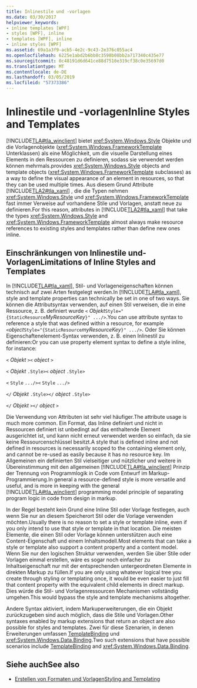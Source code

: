 ```yaml
---
title: Inlinestile und -vorlagen
ms.date: 03/30/2017
helpviewer_keywords:
- inline templates [WPF]
- styles [WPF], inline
- templates [WPF], inline
- inline styles [WPF]
ms.assetid: 69a1a3f9-acb5-4e2c-9c43-2e376c055ac4
ms.openlocfilehash: 6225e1abd2b6bb8c3598b08bb2a717340c435e77
ms.sourcegitcommit: 0c48191d6d641ce88d7510e319cf38c0e35697d0
ms.translationtype: MT
ms.contentlocale: de-DE
ms.lasthandoff: 03/05/2019
ms.locfileid: "57373386"
---
```

# <a name="inline-styles-and-templates"></a><span data-ttu-id="d837b-102">Inlinestile und -vorlagen</span><span class="sxs-lookup"><span data-stu-id="d837b-102">Inline Styles and Templates</span></span>
[!INCLUDE[TLA#tla_winclient](../../../../includes/tlasharptla-winclient-md.md)] <span data-ttu-id="d837b-103">bietet <xref:System.Windows.Style> Objekte und die Vorlagenobjekte (<xref:System.Windows.FrameworkTemplate> Unterklassen) als eine Möglichkeit, um die visuelle Darstellung eines Elements in den Ressourcen zu definieren, sodass sie verwendet werden können mehrmals.</span><span class="sxs-lookup"><span data-stu-id="d837b-103">provides <xref:System.Windows.Style> objects and template objects (<xref:System.Windows.FrameworkTemplate> subclasses) as a way to define the visual appearance of an element in resources, so that they can be used multiple times.</span></span> <span data-ttu-id="d837b-104">Aus diesem Grund Attribute [!INCLUDE[TLA2#tla_xaml](../../../../includes/tla2sharptla-xaml-md.md)] , die die Typen nehmen <xref:System.Windows.Style> und <xref:System.Windows.FrameworkTemplate> fast immer Verweise auf vorhandene Stile und Vorlagen, anstatt neue zu definieren.</span><span class="sxs-lookup"><span data-stu-id="d837b-104">For this reason, attributes in [!INCLUDE[TLA2#tla_xaml](../../../../includes/tla2sharptla-xaml-md.md)] that take the types <xref:System.Windows.Style> and <xref:System.Windows.FrameworkTemplate> almost always make resource references to existing styles and templates rather than define new ones inline.</span></span>  
  
## <a name="limitations-of-inline-styles-and-templates"></a><span data-ttu-id="d837b-105">Einschränkungen von Inlinestile und-Vorlagen</span><span class="sxs-lookup"><span data-stu-id="d837b-105">Limitations of Inline Styles and Templates</span></span>  
 <span data-ttu-id="d837b-106">In [!INCLUDE[TLA#tla_xaml](../../../../includes/tlasharptla-xaml-md.md)], Stil- und Vorlageneigenschaften können technisch auf zwei Arten festgelegt werden.</span><span class="sxs-lookup"><span data-stu-id="d837b-106">In [!INCLUDE[TLA#tla_xaml](../../../../includes/tlasharptla-xaml-md.md)], style and template properties can technically be set in one of two ways.</span></span> <span data-ttu-id="d837b-107">Sie können die Attributsyntax verwenden, auf einen Stil verweisen, die in eine Ressource, z. B. definiert wurde `<` *Objekt*`Style="{StaticResource`*MyResourceKey*`}" .../>`.</span><span class="sxs-lookup"><span data-stu-id="d837b-107">You can use attribute syntax to reference a style that was defined within a resource, for example `<`*object*`Style="{StaticResource`*myResourceKey*`}" .../>`.</span></span> <span data-ttu-id="d837b-108">Oder Sie können Eigenschaftenelement-Syntax verwenden, z. B. einen Inlinestil zu definieren:</span><span class="sxs-lookup"><span data-stu-id="d837b-108">Or you can use property element syntax to define a style inline, for instance:</span></span>  
  
 <span data-ttu-id="d837b-109">`<` *Objekt* `>`</span><span class="sxs-lookup"><span data-stu-id="d837b-109">`<` *object* `>`</span></span>  
  
 <span data-ttu-id="d837b-110">`<` *Objekt* `.Style>`</span><span class="sxs-lookup"><span data-stu-id="d837b-110">`<` *object* `.Style>`</span></span>  
  
 <span data-ttu-id="d837b-111">`<` `Style`  `.../>`</span><span class="sxs-lookup"><span data-stu-id="d837b-111">`<` `Style`  `.../>`</span></span>  
  
 <span data-ttu-id="d837b-112">`</` *Objekt* `.Style>`</span><span class="sxs-lookup"><span data-stu-id="d837b-112">`</` *object* `.Style>`</span></span>  
  
 <span data-ttu-id="d837b-113">`</` *Objekt* `>`</span><span class="sxs-lookup"><span data-stu-id="d837b-113">`</` *object* `>`</span></span>  
  
 <span data-ttu-id="d837b-114">Die Verwendung von Attributen ist sehr viel häufiger.</span><span class="sxs-lookup"><span data-stu-id="d837b-114">The attribute usage is much more common.</span></span> <span data-ttu-id="d837b-115">Ein Format, das Inline definiert und nicht in Ressourcen definiert ist unbedingt auf das enthaltende Element ausgerichtet ist, und kann nicht erneut verwendet werden so einfach, da sie keine Ressourcenschlüssel besitzt.</span><span class="sxs-lookup"><span data-stu-id="d837b-115">A style that is defined inline and not defined in resources is necessarily scoped to the containing element only, and cannot be re-used as easily because it has no resource key.</span></span> <span data-ttu-id="d837b-116">Im Allgemeinen ein definierten Stil vielseitiger und nützlicher und weitere in Übereinstimmung mit den allgemeinen [!INCLUDE[TLA#tla_winclient](../../../../includes/tlasharptla-winclient-md.md)] Prinzip der Trennung von Programmlogik in Code vom Entwurf im Markup-Programmierung.</span><span class="sxs-lookup"><span data-stu-id="d837b-116">In general a resource-defined style is more versatile and useful, and is more in keeping with the general [!INCLUDE[TLA#tla_winclient](../../../../includes/tlasharptla-winclient-md.md)] programming model principle of separating program logic in code from design in markup.</span></span>  
  
 <span data-ttu-id="d837b-117">In der Regel besteht kein Grund eine Inline Stil oder Vorlage festlegen, auch wenn Sie nur an diesem Speicherort Stil oder die Vorlage verwenden möchten.</span><span class="sxs-lookup"><span data-stu-id="d837b-117">Usually there is no reason to set a style or template inline, even if you only intend to use that style or template in that location.</span></span> <span data-ttu-id="d837b-118">Die meisten Elemente, die einen Stil oder Vorlage können unterstützen auch eine Content-Eigenschaft und einem Inhaltsmodell.</span><span class="sxs-lookup"><span data-stu-id="d837b-118">Most elements that can take a style or template also support a content property and a content model.</span></span> <span data-ttu-id="d837b-119">Wenn Sie nur den logischen Struktur verwenden, werden Sie über Stile oder Vorlagen einmal erstellen, wäre es sogar noch einfacher zu Inhaltseigenschaft nur mit der entsprechenden untergeordneten Elemente in direkten Markup zu füllen.</span><span class="sxs-lookup"><span data-stu-id="d837b-119">If you are only using whatever logical tree you create through styling or templating once, it would be even easier to just fill that content property with the equivalent child elements in direct markup.</span></span> <span data-ttu-id="d837b-120">Dies würde die Stil- und Vorlagenressourcen Mechanismen vollständig umgehen.</span><span class="sxs-lookup"><span data-stu-id="d837b-120">This would bypass the style and template mechanisms altogether.</span></span>  
  
 <span data-ttu-id="d837b-121">Andere Syntax aktiviert, indem Markuperweiterungen, die ein Objekt zurückzugeben sind auch möglich, dass die Stile und Vorlagen.</span><span class="sxs-lookup"><span data-stu-id="d837b-121">Other syntaxes enabled by markup extensions that return an object are also possible for styles and templates.</span></span> <span data-ttu-id="d837b-122">Zwei für diese Szenarien, in denen Erweiterungen umfassen [TemplateBinding](templatebinding-markup-extension.md) und <xref:System.Windows.Data.Binding>.</span><span class="sxs-lookup"><span data-stu-id="d837b-122">Two such extensions that have possible scenarios include [TemplateBinding](templatebinding-markup-extension.md) and <xref:System.Windows.Data.Binding>.</span></span>  
  
## <a name="see-also"></a><span data-ttu-id="d837b-123">Siehe auch</span><span class="sxs-lookup"><span data-stu-id="d837b-123">See also</span></span>
- [<span data-ttu-id="d837b-124">Erstellen von Formaten und Vorlagen</span><span class="sxs-lookup"><span data-stu-id="d837b-124">Styling and Templating</span></span>](../controls/styling-and-templating.md)
